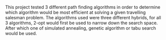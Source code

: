 This project tested 3 different path finding algorithms in order to determine which algorithm would be most efficient at solving a given travelling salesman problem. The algorithms used were three different hybrids, for all 3
algorithms, 2-opt would first be used to narrow down the search space. After which one of simulated annealing, genetic algorithm or tabu search would be used.
